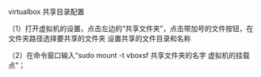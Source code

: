 virtualbox 共享目录配置

（1）打开虚拟机的设置，点击左边的“共享文件夹”，点击带加号的文件按钮，在文件夹路径选择要共享的文件夹
设置共享的文件目录和名称

（2）在命令窗口输入“sudo mount -t vboxsf  共享文件夹的名字 虚拟机的挂载点”；